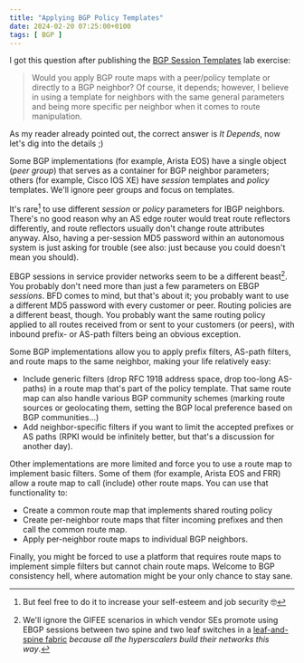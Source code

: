 ```yaml
---
title: "Applying BGP Policy Templates"
date: 2024-02-20 07:25:00+0100
tags: [ BGP ]
---
```

I got this question after publishing the [BGP Session Templates](https://blog.ipspace.net/2024/02/bgp-labs-session-templates.html) lab exercise:

> Would you apply BGP route maps with a peer/policy template or directly to a BGP neighbor? Of course, it depends; however, I believe in using a template for neighbors with the same general parameters and being more specific per neighbor when it comes to route manipulation.

As my reader already pointed out, the correct answer is *It Depends*, now let's dig into the details ;)
<!--more-->
Some BGP implementations (for example, Arista EOS) have a single object (*peer group*) that serves as a container for BGP neighbor parameters; others (for example, Cisco IOS XE) have *session* templates and *policy* templates. We'll ignore peer groups and focus on templates.

It's rare[^IJS] to use different *session* or *policy* parameters for IBGP neighbors. There's no good reason why an AS edge router would treat route reflectors differently, and route reflectors usually don't change route attributes anyway. Also, having a per-session MD5 password within an autonomous system is just asking for trouble (see also: just because you could doesn't mean you should).

[^IJS]: But feel free to do it to increase your self-esteem and job security 🤓

EBGP sessions in service provider networks seem to be a different beast[^DC]. You probably don't need more than just a few parameters on EBGP *sessions*. BFD comes to mind, but that's about it; you probably want to use a different MD5 password with every customer or peer. Routing policies are a different beast, though. You probably want the same routing policy applied to all routes received from or sent to your customers (or peers), with inbound prefix- or AS-path filters being an obvious exception.

Some BGP implementations allow you to apply prefix filters, AS-path filters, and route maps to the same neighbor, making your life relatively easy:

* Include generic filters (drop RFC 1918 address space, drop too-long AS-paths) in a route map that's part of the policy template. That same route map can also handle various BGP community schemes (marking route sources or geolocating them, setting the BGP local preference based on BGP communities...)
* Add neighbor-specific filters if you want to limit the accepted prefixes or AS paths (RPKI would be infinitely better, but that's a discussion for another day).

Other implementations are more limited and force you to use a route map to implement basic filters. Some of them (for example, Arista EOS and FRR) allow a route map to call (include) other route maps. You can use that functionality to:

* Create a common route map that implements shared routing policy
* Create per-neighbor route maps that filter incoming prefixes and then call the common route map.
* Apply per-neighbor route maps to individual BGP neighbors.

Finally, you might be forced to use a platform that requires route maps to implement simple filters but cannot chain route maps. Welcome to BGP consistency hell, where automation might be your only chance to stay sane.

[^DC]: We'll ignore the GIFEE scenarios in which vendor SEs promote using EBGP sessions between two spine and two leaf switches in a [leaf-and-spine fabric](https://blog.ipspace.net/series/dcbgp.html) *because all the hyperscalers build their networks this way*.